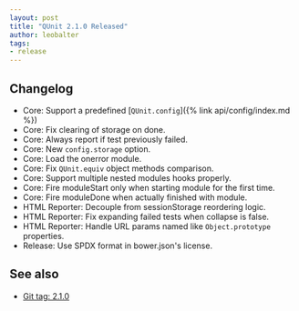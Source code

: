 ```yaml
---
layout: post
title: "QUnit 2.1.0 Released"
author: leobalter
tags:
- release
---
```


## Changelog

* Core: Support a predefined [`QUnit.config`]({% link api/config/index.md %})
* Core: Fix clearing of storage on done.
* Core: Always report if test previously failed.
* Core: New `config.storage` option.
* Core: Load the onerror module.
* Core: Fix `QUnit.equiv` object methods comparison.
* Core: Support multiple nested modules hooks properly.
* Core: Fire moduleStart only when starting module for the first time.
* Core: Fire moduleDone when actually finished with module.
* HTML Reporter: Decouple from sessionStorage reordering logic.
* HTML Reporter: Fix expanding failed tests when collapse is false.
* HTML Reporter: Handle URL params named like `Object.prototype` properties.
* Release: Use SPDX format in bower.json's license.

## See also

* [Git tag: 2.1.0](https://github.com/qunitjs/qunit/releases/tag/2.1.0)
